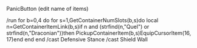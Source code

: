 PanicButton (edit name of items)

/run for b=0,4 do for s=1,GetContainerNumSlots(b,s)do local n=GetContainerItemLink(b,s)if n and (strfind(n,"Quel") or strfind(n,"Draconian"))then PickupContainerItem(b,s)EquipCursorItem(16, 17)end end end
/cast Defensive Stance
/cast Shield Wall 